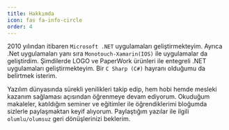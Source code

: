 ```yaml
---
title: Hakkımda
icon: fas fa-info-circle
order: 4
---
```


2010 yılından itibaren `Microsoft .NET` uygulamaları geliştirmekteyim. Ayrıca .Net uygulamaları yanı sıra `Monotouch-Xamarin(IOS)` ile uygulamalar da geliştirdim. Şimdilerde LOGO ve PaperWork ürünleri ile entegreli .NET uygulamaları geliştirmekteyim. Bir `C Sharp (C#)` hayranı olduğumu da belirtmek isterim.

Yazılım dünyasında sürekli yenilikleri takip edip, hem hobi hemde mesleki kazanım sağlaması açısından öğrenmeye devam ediyorum. Okuduğum makaleler, katıldığım seminer ve eğitimler ile öğrendiklerimi bloğumda sizlerle paylaşmaktan keyif alıyorum. Paylaştığım yazılar ile ilgili `olumlu/olumsuz` geri dönüşlerinizi beklerim.